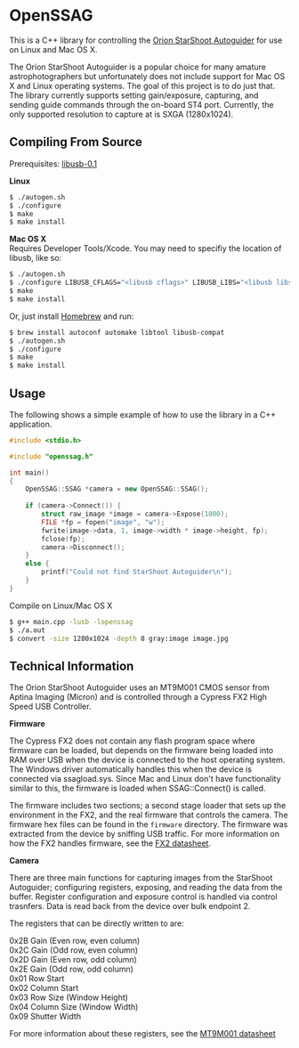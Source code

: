 # OpenSSAG
This is a C++ library for controlling the [Orion StarShoot Autoguider](http://www.telescope.com/Astrophotography/Astrophotography-Cameras/Orion-StarShoot-AutoGuider/pc/-1/c/4/sc/58/p/52064.uts) for use on Linux and Mac OS X.

The Orion StarShoot Autoguider is a popular choice for many amature astrophotographers but unfortunately does not include support for Mac OS X and Linux operating systems. The goal of this project is to do just that. The library currently supports setting gain/exposure, capturing, and sending guide commands through the on-board ST4 port. Currently, the only supported resolution to capture at is SXGA (1280x1024).

## Compiling From Source

Prerequisites: [libusb-0.1](http://www.libusb.org)

**Linux**

```bash
$ ./autogen.sh
$ ./configure
$ make
$ make install
```

**Mac OS X**  
Requires Developer Tools/Xcode. You may need to specifiy the location of libusb, like so:

```bash
$ ./autogen.sh
$ ./configure LIBUSB_CFLAGS="<libusb cflags>" LIBUSB_LIBS="<libusb libs>"
$ make
$ make install
```

Or, just install [Homebrew](http://mxcl.github.com/homebrew/) and run:

```bash
$ brew install autoconf automake libtool libusb-compat
$ ./autogen.sh
$ ./configure
$ make
$ make install
```

## Usage
The following shows a simple example of how to use the library in a C++ application.  

```c++
#include <stdio.h>

#include "openssag.h"

int main()
{
    OpenSSAG::SSAG *camera = new OpenSSAG::SSAG();
    
    if (camera->Connect()) {
        struct raw_image *image = camera->Expose(1000);
        FILE *fp = fopen("image", "w");
        fwrite(image->data, 1, image->width * image->height, fp);
        fclose(fp);
        camera->Disconnect();
    }
    else {
        printf("Could not find StarShoot Autoguider\n");
    }
}
```

Compile on Linux/Mac OS X

```bash
$ g++ main.cpp -lusb -lopenssag
$ ./a.out
$ convert -size 1280x1024 -depth 8 gray:image image.jpg
```

## Technical Information
The Orion StarShoot Autoguider uses an MT9M001 CMOS sensor from Aptina Imaging (Micron) and is controlled through a Cypress FX2 High Speed USB Controller.

**Firmware**  

The Cypress FX2 does not contain any flash program space where firmware can be loaded, but depends on the firmware being loaded into RAM over USB when the device is connected to the host operating system. The Windows driver automatically handles this when the device is connected via ssagload.sys. Since Mac and Linux don't have functionality similar to this, the firmware is loaded when SSAG::Connect() is called.

The firmware includes two sections; a second stage loader that sets up the environment in the FX2, and the real firmware that controls the camera. The firmware hex files can be found in the `firmware` directory. The firmware was extracted from the device by sniffing USB traffic. For more information on how the FX2 handles firmware, see the [FX2 datasheet](http://www.keil.com/dd/docs/datashts/cypress/cy7c68xxx_ds.pdf).

**Camera**  

There are three main functions for capturing images from the StarShoot Autoguider; configuring registers, exposing, and reading the data from the buffer. Register configuration and exposure control is handled via control trasnfers. Data is read back from the device over bulk endpoint 2.

The registers that can be directly written to are:

0x2B Gain (Even row, even column)  
0x2C Gain (Odd row, even column)  
0x2D Gain (Even row, odd column)  
0x2E Gain (Odd row, odd column)  
0x01 Row Start  
0x02 Column Start  
0x03 Row Size (Window Height)  
0x04 Column Size (Window Width)  
0x09 Shutter Width  

For more information about these registers, see the [MT9M001 datasheet](http://download.micron.com/pdf/datasheets/imaging/mt9m001_1300_mono.pdf)
